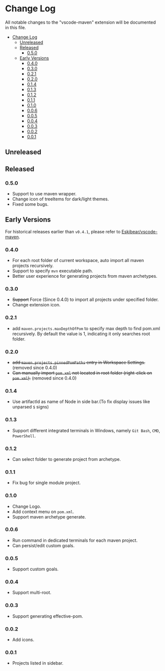 # Change Log
All notable changes to the "vscode-maven" extension will be documented in this file.
- [Change Log](#change-log)
    - [Unreleased](#unreleased)
    - [Released](#released)
        - [0.5.0](#050)
    - [Early Versions](#early-versions)
        - [0.4.0](#040)
        - [0.3.0](#030)
        - [0.2.1](#021)
        - [0.2.0](#020)
        - [0.1.4](#014)
        - [0.1.3](#013)
        - [0.1.2](#012)
        - [0.1.1](#011)
        - [0.1.0](#010)
        - [0.0.6](#006)
        - [0.0.5](#005)
        - [0.0.4](#004)
        - [0.0.3](#003)
        - [0.0.2](#002)
        - [0.0.1](#001)

## Unreleased

## Released
### 0.5.0
- Support to use maven wrapper.
- Change icon of treeItems for dark/light themes.
- Fixed some bugs.

## Early Versions
For historical releases earlier than `v0.4.1`, please refer to [Eskibear/vscode-maven](https://github.com/Eskibear/vscode-maven/releases).

### 0.4.0
- For each root folder of current workspace, auto import all maven projects recursively.
- Support to specify `mvn` executable path.
- Better user experience for generating projects from maven archetypes.

### 0.3.0
- ~~Support~~ Force (Since 0.4.0) to import all projects under specified folder.
- Change extension icon.

### 0.2.1
- add `maven.projects.maxDepthOfPom` to specify max depth to find pom.xml recursively. By default the value is 1, indicating it only searches root folder.

### 0.2.0
- ~~add `maven.projects.pinnedPomPaths` entry in Workspace Settings.~~ (removed since 0.4.0)
- ~~Can manually import `pom.xml` not located in root folder (right-click on `pom.xml`).~~ (removed since 0.4.0)

### 0.1.4
- Use artifactId as name of Node in side bar.(To fix display issues like unparsed `$` signs)

### 0.1.3
- Support different integrated terminals in Windows, namely `Git Bash`, `CMD`, `PowerShell`.

### 0.1.2
- Can select folder to generate project from archetype.

### 0.1.1
- Fix bug for single module project.

### 0.1.0
- Change Logo.
- Add context menu on `pom.xml`.
- Support maven archetype generate.

### 0.0.6 
- Run command in dedicated terminals for each maven project.
- Can persist/edit custom goals.

### 0.0.5 
- Support custom goals.

### 0.0.4 
- Support multi-root.

### 0.0.3
- Support generating effective-pom.

### 0.0.2
- Add icons.

### 0.0.1
- Projects listed in sidebar.
